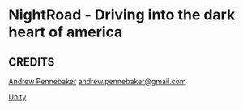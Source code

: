 # NightRoad - Driving into the dark heart of america

## CREDITS

[Andrew Pennebaker](http://www.yellosoft.us/) <andrew.pennebaker@gmail.com>

[Unity](http://unity3d.com/)